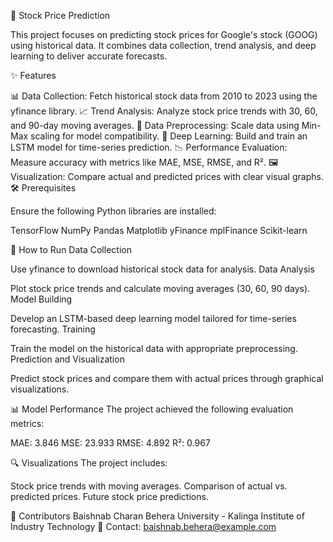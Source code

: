 📘 Stock Price Prediction

This project focuses on predicting stock prices for Google's stock (GOOG) using historical data. It combines data collection, trend analysis, and deep learning to deliver accurate forecasts.

✨ Features

📊 Data Collection: Fetch historical stock data from 2010 to 2023 using the yfinance library.
📈 Trend Analysis: Analyze stock price trends with 30, 60, and 90-day moving averages.
🧹 Data Preprocessing: Scale data using Min-Max scaling for model compatibility.
🤖 Deep Learning: Build and train an LSTM model for time-series prediction.
📉 Performance Evaluation: Measure accuracy with metrics like MAE, MSE, RMSE, and R².
🖼️ Visualization: Compare actual and predicted prices with clear visual graphs.
🛠️ Prerequisites

Ensure the following Python libraries are installed:

TensorFlow
NumPy
Pandas
Matplotlib
yFinance
mplFinance
Scikit-learn

🚀 How to Run
Data Collection

Use yfinance to download historical stock data for analysis.
Data Analysis

Plot stock price trends and calculate moving averages (30, 60, 90 days).
Model Building

Develop an LSTM-based deep learning model tailored for time-series forecasting.
Training

Train the model on the historical data with appropriate preprocessing.
Prediction and Visualization

Predict stock prices and compare them with actual prices through graphical visualizations.

📊 Model Performance
The project achieved the following evaluation metrics:

MAE: 3.846
MSE: 23.933
RMSE: 4.892
R²: 0.967

🔍 Visualizations
The project includes:

Stock price trends with moving averages.
Comparison of actual vs. predicted prices.
Future stock price predictions.

🤝 Contributors
Baishnab Charan Behera
University - Kalinga Institute of Industry Technology
📧 Contact: baishnab.behera@example.com


